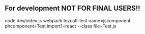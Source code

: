 ## For development NOT FOR FINAL USERS!! ##

node dev/index.js
webpack
tezcatl-test name=jscomponent phcomponent=Test import1=react --class file=Test.js